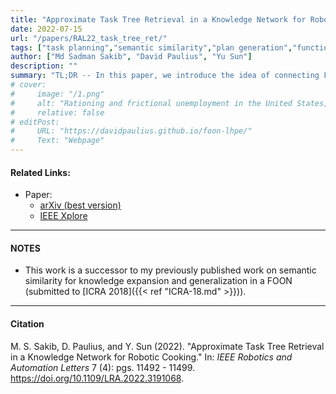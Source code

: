```yaml
---
title: "Approximate Task Tree Retrieval in a Knowledge Network for Robotic Cooking" 
date: 2022-07-15
url: "/papers/RAL22_task_tree_ret/"
tags: ["task planning","semantic similarity","plan generation","functional object-oriented networks", "FOON"]
author: ["Md Sadman Sakib", "David Paulius", "Yu Sun"]
description: "" 
summary: "TL;DR -- In this paper, we introduce the idea of connecting FOONs to robotic task and motion planning. We automatically transform a FOON graph, which exists at the object level (i.e., it is a representation that uses meaningful labels or expressions close to human language), into task planning specifications written in PDDL (not a very intuitive way to communicate about tasks)." 
# cover:
#     image: "/1.png"
#     alt: "Rationing and frictional unemployment in the United States, 1964–2009"
#     relative: false
# editPost:
#     URL: "https://davidpaulius.github.io/foon-lhpe/"
#     Text: "Webpage"
---
```


#### Related Links:

+ Paper: 
  + [arXiv (best version)](https://arxiv.org/abs/2207.03693)
  + [IEEE Xplore](https://ieeexplore.ieee.org/abstract/document/9830875)

---

#### NOTES

+ This work is a successor to my previously published work on semantic similarity for knowledge expansion and generalization in a FOON (submitted to [ICRA 2018]({{< ref "ICRA-18.md" >}})).

---

#### Citation

M. S. Sakib, D. Paulius, and Y. Sun (2022). "Approximate Task Tree Retrieval in a Knowledge Network for Robotic Cooking." In: *IEEE Robotics and Automation Letters* 7 (4):  pgs. 11492 - 11499. https://doi.org/10.1109/LRA.2022.3191068.

